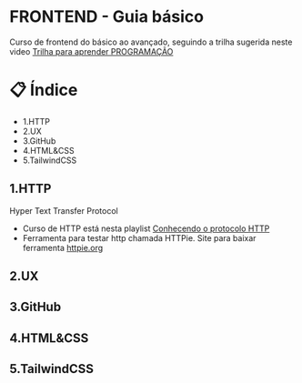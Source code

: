 # FRONTEND - Guia básico
Curso de frontend do básico ao avançado, seguindo a trilha sugerida neste video <a href="https://youtu.be/A1BaZr82XJI">Trilha para aprender PROGRAMAÇÃO</a>

# 📋 Índice
* 1.HTTP <a href=""></a>
* 2.UX <a href=""></a>
* 3.GitHub <a href=""></a>
* 4.HTML&CSS <a href=""></a>
* 5.TailwindCSS <a href=""></a>

## 1.HTTP 
Hyper Text Transfer Protocol
- Curso de HTTP está nesta playlist <a href="https://youtube.com/playlist?list=PLx6gdu4s3nkceYGr8i4H0necTuN_gx8H_">Conhecendo o protocolo HTTP</a>
- Ferramenta para testar http chamada HTTPie. Site para baixar ferramenta <a href="HTTPS://httpie.org">httpie.org</a>


## 2.UX 

## 3.GitHub 
## 4.HTML&CSS 
## 5.TailwindCSS 

